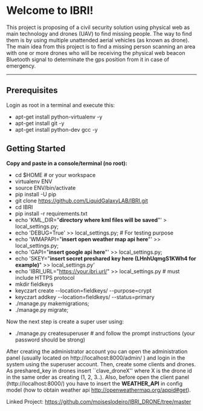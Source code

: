 Welcome to IBRI!
===================

This project is proposing of a civil security solution using physical web as main technology and drones (UAV) to find missing people. The way to find them is by using multiple unattended aerial vehicles (as known as drone). The main idea from this project is to find a missing person scanning an area with one or more drones who will be receiving the physical web beacon Bluetooth signal to determinate the gps position from it in case of emergency.

----------

Prerequisites
----------
Login as root in a terminal and execute this:

- apt-get install python-virtualenv -y
- apt-get install git -y
- apt-get install python-dev gcc -y

Getting Started
-------------

**Copy and paste in a console/terminal (no root):**

- cd $HOME # or your workspace
- virtualenv ENV
- source ENV/bin/activate
- pip install -U pip
- git clone https://github.com/LiquidGalaxyLAB/IBRI.git
- cd IBRI
- pip install -r requirements.txt
- echo 'KML_DIR="**directory where kml files will be saved**"' > local_settings.py;
- echo 'DEBUG=True' >> local_settings.py; # For testing purpose
- echo 'WMAPAPI="**insert open weather map api here**"' >> local_settings.py;
- echo 'GAPI="**insert google api here**"' >> local_settings.py;
- echo 'SKEY="**insert secret preshared key here (LHnhUqmgS1KWh4 for example)**" >> local_settings.py'
- echo 'IBRI_URL="https://your.ibri.url/" >> local_settings.py # must include HTTPS protocol
- mkdir fieldkeys
- keyczart create --location=fieldkeys/ --purpose=crypt
- keyczart addkey --location=fieldkeys/ --status=primary
- ./manage.py makemigrations;
- ./manage.py migrate;

Now the next step is create a super user using:

- ./manage.py createsuperuser # and follow the prompt instructions (your password should be strong)

After creating the administrator account you can open the administration panel (usually located on http://localhost:8000/admin/ ) and login in the system using the superuser account. Then, create some clients and drones. As preshared_key in drones insert ``clave_droneX'' where X is the drone id in the same order as creating (1, 2, 3..). Also, before open the client panel (http://localhost:8000/) you have to insert the **WEATHER_API** in config model (how to obtain weather api http://openweathermap.org/appid#get). 

Linked Project:
https://github.com/moiseslodeiro/IBRI_DRONE/tree/master
